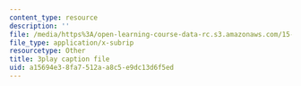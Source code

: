 ```yaml
---
content_type: resource
description: ''
file: /media/https%3A/open-learning-course-data-rc.s3.amazonaws.com/15-071-the-analytics-edge-spring-2017/a15694e38fa7512aa8c5e9dc13d6f5ed_L315IjxyUM.vtt
file_type: application/x-subrip
resourcetype: Other
title: 3play caption file
uid: a15694e3-8fa7-512a-a8c5-e9dc13d6f5ed
---
```


